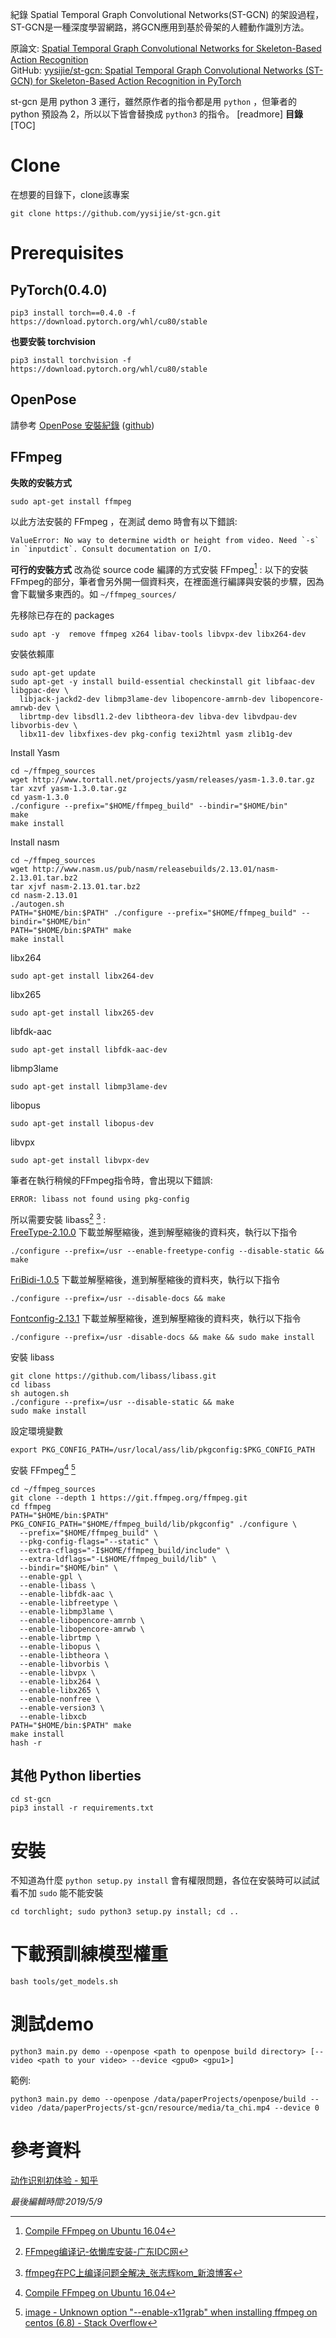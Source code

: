 紀錄 Spatial Temporal Graph Convolutional Networks(ST-GCN) 的架設過程，ST-GCN是一種深度學習網路，將GCN應用到基於骨架的人體動作識別方法。

原論文: [Spatial Temporal Graph Convolutional Networks for Skeleton-Based Action Recognition](https://arxiv.org/abs/1801.07455)  
GitHub: [yysijie/st-gcn: Spatial Temporal Graph Convolutional Networks (ST-GCN) for Skeleton-Based Action Recognition in PyTorch](https://github.com/yysijie/st-gcn)

st-gcn 是用 python 3 運行，雖然原作者的指令都是用 `python` ，但筆者的 python 預設為 2，所以以下皆會替換成 `python3` 的指令。
[readmore]
**目錄**
[TOC]
# Clone
在想要的目錄下，clone該專案
```shell
git clone https://github.com/yysijie/st-gcn.git
```
# Prerequisites
## PyTorch(0.4.0)
```shell
pip3 install torch==0.4.0 -f https://download.pytorch.org/whl/cu80/stable
```

**也要安裝 torchvision**
```shell
pip3 install torchvision -f https://download.pytorch.org/whl/cu80/stable
```

## OpenPose
請參考 [OpenPose 安裝紀錄](https://heegreis.blogspot.com/2019/05/openpose.html) ([github](https://github.com/Heegreis/blogger/blob/master/posts/OpenPose%20%E5%AE%89%E8%A3%9D%E7%B4%80%E9%8C%84.md))

## FFmpeg
**失敗的安裝方式**
```shell
sudo apt-get install ffmpeg
```
以此方法安裝的 FFmpeg ，在測試 demo 時會有以下錯誤:  
```
ValueError: No way to determine width or height from video. Need `-s` in `inputdict`. Consult documentation on I/O.
```
**可行的安裝方式**
改為從 source code 編譯的方式安裝 FFmpeg[^1] :
以下的安裝FFmpeg的部分，筆者會另外開一個資料夾，在裡面進行編譯與安裝的步驟，因為會下載蠻多東西的。如 `~/ffmpeg_sources/`

先移除已存在的 packages
```shell
sudo apt -y  remove ffmpeg x264 libav-tools libvpx-dev libx264-dev
```

安裝依賴庫
```shell
sudo apt-get update
sudo apt-get -y install build-essential checkinstall git libfaac-dev libgpac-dev \
  libjack-jackd2-dev libmp3lame-dev libopencore-amrnb-dev libopencore-amrwb-dev \
  librtmp-dev libsdl1.2-dev libtheora-dev libva-dev libvdpau-dev libvorbis-dev \
  libx11-dev libxfixes-dev pkg-config texi2html yasm zlib1g-dev
```

Install Yasm
```shell
cd ~/ffmpeg_sources
wget http://www.tortall.net/projects/yasm/releases/yasm-1.3.0.tar.gz
tar xzvf yasm-1.3.0.tar.gz
cd yasm-1.3.0
./configure --prefix="$HOME/ffmpeg_build" --bindir="$HOME/bin"
make
make install
```

Install nasm
```shell
cd ~/ffmpeg_sources
wget http://www.nasm.us/pub/nasm/releasebuilds/2.13.01/nasm-2.13.01.tar.bz2
tar xjvf nasm-2.13.01.tar.bz2
cd nasm-2.13.01
./autogen.sh
PATH="$HOME/bin:$PATH" ./configure --prefix="$HOME/ffmpeg_build" --bindir="$HOME/bin"
PATH="$HOME/bin:$PATH" make
make install
```

libx264
```shell
sudo apt-get install libx264-dev
```

libx265
```shell
sudo apt-get install libx265-dev
```

libfdk-aac
```shell
sudo apt-get install libfdk-aac-dev
```

libmp3lame
```shell
sudo apt-get install libmp3lame-dev
```

libopus
```shell
sudo apt-get install libopus-dev
```

libvpx
```shell
sudo apt-get install libvpx-dev
```

筆者在執行稍候的FFmpeg指令時，會出現以下錯誤:  
```
ERROR: libass not found using pkg-config
```

所以需要安裝 libass[^3] [^4] :  
[FreeType-2.10.0](https://downloads.sourceforge.net/freetype/freetype-2.10.0.tar.bz2) 下載並解壓縮後，進到解壓縮後的資料夾，執行以下指令
```shell
./configure --prefix=/usr --enable-freetype-config --disable-static && make
```
[FriBidi-1.0.5](https://github.com/fribidi/fribidi/releases/download/v1.0.5/fribidi-1.0.5.tar.bz2) 下載並解壓縮後，進到解壓縮後的資料夾，執行以下指令
```shell
./configure --prefix=/usr --disable-docs && make
```
[Fontconfig-2.13.1](https://www.freedesktop.org/software/fontconfig/release/fontconfig-2.13.1.tar.bz2) 下載並解壓縮後，進到解壓縮後的資料夾，執行以下指令
```shell
./configure --prefix=/usr -disable-docs && make && sudo make install
```
安裝 libass
```shell
git clone https://github.com/libass/libass.git
cd libass
sh autogen.sh
./configure --prefix=/usr --disable-static && make
sudo make install
```
設定環境變數
```shell
export PKG_CONFIG_PATH=/usr/local/ass/lib/pkgconfig:$PKG_CONFIG_PATH
```

安裝 FFmpeg[^1] [^2]
```shell
cd ~/ffmpeg_sources
git clone --depth 1 https://git.ffmpeg.org/ffmpeg.git
cd ffmpeg
PATH="$HOME/bin:$PATH" PKG_CONFIG_PATH="$HOME/ffmpeg_build/lib/pkgconfig" ./configure \
  --prefix="$HOME/ffmpeg_build" \
  --pkg-config-flags="--static" \
  --extra-cflags="-I$HOME/ffmpeg_build/include" \
  --extra-ldflags="-L$HOME/ffmpeg_build/lib" \
  --bindir="$HOME/bin" \
  --enable-gpl \
  --enable-libass \
  --enable-libfdk-aac \
  --enable-libfreetype \
  --enable-libmp3lame \
  --enable-libopencore-amrnb \
  --enable-libopencore-amrwb \
  --enable-librtmp \
  --enable-libopus \
  --enable-libtheora \
  --enable-libvorbis \
  --enable-libvpx \
  --enable-libx264 \
  --enable-libx265 \
  --enable-nonfree \
  --enable-version3 \
  --enable-libxcb
PATH="$HOME/bin:$PATH" make
make install
hash -r
```
## 其他 Python liberties
```
cd st-gcn
pip3 install -r requirements.txt
```
# 安裝

不知道為什麼 ``python setup.py install`` 會有權限問題，各位在安裝時可以試試看不加 ``sudo`` 能不能安裝
```shell
cd torchlight; sudo python3 setup.py install; cd ..
```
# 下載預訓練模型權重
```shell
bash tools/get_models.sh
```
# 測試demo
```shell
python3 main.py demo --openpose <path to openpose build directory> [--video <path to your video> --device <gpu0> <gpu1>]
```
範例:  
```shell
python3 main.py demo --openpose /data/paperProjects/openpose/build --video /data/paperProjects/st-gcn/resource/media/ta_chi.mp4 --device 0
```

# 參考資料
[动作识别初体验 - 知乎](https://zhuanlan.zhihu.com/p/40574587)



[^1]:[Compile FFmpeg on Ubuntu 16.04](https://gist.github.com/teocci/f7a438013a0197a91446ee86de41faee)

[^2]:[image - Unknown option "--enable-x11grab" when installing ffmpeg on centos (6.8) - Stack Overflow](https://stackoverflow.com/questions/43364400/unknown-option-enable-x11grab-when-installing-ffmpeg-on-centos-6-8)

[^3]:[FFmpeg编译记-依懒库安装-广东IDC网](http://aliyun.gdidc.com.cn/forum/8713/)

[^4]:[ffmpeg在PC上编译问题全解决_张志辉kom_新浪博客](http://blog.sina.com.cn/s/blog_61bc01360102w815.html)

*最後編輯時間:2019/5/9*
<!--tags:
環境架設, 機器學習, 動作識別
-->
<!--stackedit_data:
eyJwcm9wZXJ0aWVzIjoidGFnczogJ+eSsOWig+aetuiorSwg5q
mf5Zmo5a2457+SJ1xuIiwiaGlzdG9yeSI6WzEzOTYwNzAxNjks
NjIzNzg0OTQzLC0xNzU2NzU4NTYyLC0xODg2NjAwODM5LC0xMz
EwNzIxMTUyLC0yMDAyOTE5OTk1LDEyMDQ1NDQ2MTcsMTg1MTI0
MjkwNCwzMjg0MjMzMDMsMTU3MDEwODEwMCwtNjg1NjA0OTE3LC
03NTY0NDUwNTAsNjgxOTU4Njg3LDk0ODU1OTA5OSwxNjE3NDE5
MjgzLDI3NDYzNDM4MywtMjEwNDI1NzYxMSwxOTc4MTI1MDk4LD
UzNzYzMDQ3NCwyNjU3NTg2MDJdfQ==
-->